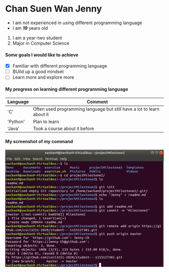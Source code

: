 # Chan Suen Wan Jenny
* I am not experienced in using different programming language
* I am **_19_** years old
1. I am a year-two student
2. Major in Computer Science
#### Some goals I would like to achieve
- [x] Familiar with different programming language
- [ ] BUild up a good mindset
- [ ] Learn more and explore more
#### My progress on learning different programming language
Language | Comment
--- | --- 
'C' | Often used programming language but still have a lot to learn about it
'Python' | Plan to learn
'Java' | Took a course about it before 
#### My screenshot of my command
![My Screenshot](screenshot.png)
